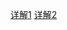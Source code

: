 [详解1](https://juejin.im/post/5a12ffd451882578da0d7b3a)
[详解2](https://segmentfault.com/a/1190000016072908)